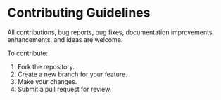 # Contributing Guidelines

All contributions, bug reports, bug fixes, documentation improvements, enhancements, and ideas are welcome.

To contribute:
1. Fork the repository.
2. Create a new branch for your feature.
3. Make your changes.
4. Submit a pull request for review.
